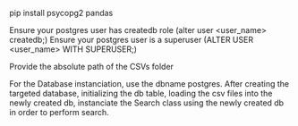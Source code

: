 pip install psycopg2 pandas

Ensure your postgres user has createdb role (alter user <user_name> createdb;)
Ensure your postgres user is a superuser (ALTER USER <user_name> WITH SUPERUSER;)

Provide the absolute path of the CSVs folder

For the Database instanciation, use the dbname postgres.
After creating the targeted database, initializing the db table, loading the csv files into the newly created db,
instanciate the Search class using the newly created db in order to perform search.